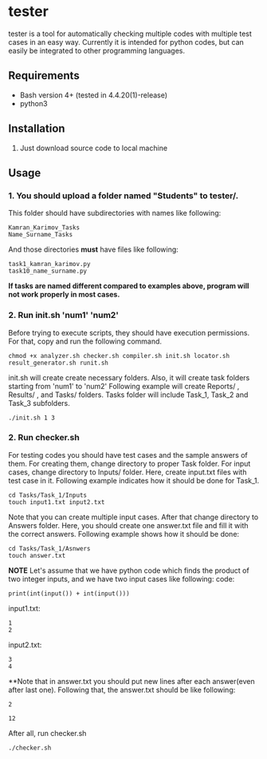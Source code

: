 # tester
tester is a tool for automatically checking multiple codes with multiple test cases in an easy way. Currently it is intended for python codes, but can easily be integrated to other programming languages.

## Requirements
- Bash version 4+ (tested in 4.4.20(1)-release)
- python3

## Installation
1. Just download source code to local machine

## Usage
### 1. You should upload a folder named "Students" to tester/.
This folder should have subdirectories with names like following:
```
Kamran_Karimov_Tasks
Name_Surname_Tasks
```
And those directories **must** have files like following:
```
task1_kamran_karimov.py
task10_name_surname.py
```
**If tasks are named different compared to examples above, program will not work properly in most cases.**
### 2. Run init.sh 'num1' 'num2'
Before trying to execute scripts, they should have execution permissions. For that, copy and run the following command.
```
chmod +x analyzer.sh checker.sh compiler.sh init.sh locator.sh result_generator.sh runit.sh
```
init.sh will create create necessary folders. Also, it will create task folders starting from 'num1' to 'num2'
Following example will create Reports/ , Results/ , and Tasks/ folders. Tasks folder will include Task\_1, Task\_2 and Task\_3 subfolders.
```
./init.sh 1 3
```
### 2. Run checker.sh
For testing codes you should have test cases and the sample answers of them. For creating them, change directory to proper Task folder. For input cases, change directory to Inputs/ folder. Here, create input.txt files with test case in it. Following example indicates how it should be done for Task\_1.
```
cd Tasks/Task_1/Inputs
touch input1.txt input2.txt
```
Note that you can create multiple input cases. After that change directory to Answers folder. Here, you should create one answer.txt file and fill it with the correct answers. Following example shows how it should be done:
```
cd Tasks/Task_1/Asnwers
touch answer.txt
```
**NOTE** Let's assume that we have python code which finds the product of two integer inputs, and we have two input cases like following:
code:
```
print(int(input()) + int(input()))
```
input1.txt:
```
1
2
```
input2.txt:
```
3
4
```
**Note that in answer.txt you should put new lines after each answer(even after last one). Following that, the answer.txt should be like following:
```
2

12

```

After all, run checker.sh 
```
./checker.sh
```
